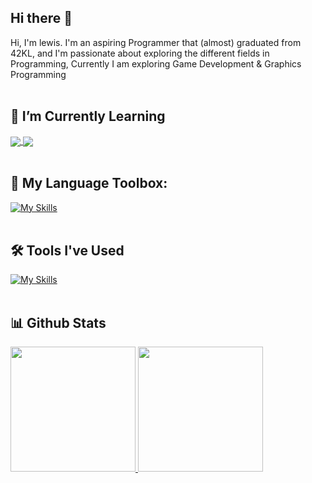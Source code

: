 ## Hi there 👋
Hi, I'm lewis. I'm an aspiring Programmer that (almost) graduated from 42KL, and I'm passionate about exploring the different fields in Programming, Currently I am exploring Game Development & Graphics Programming
<br/>
<br/>

## 🌱 I’m Currently Learning
<a href="https://github.com/lewislee42/RayLibGame">
  <img align="center" src="https://github-readme-stats.vercel.app/api/pin/?username=lewislee42&repo=RayLibGame&title_color=fff&icon_color=f9f9f9&text_color=9f9f9f&bg_color=151515" />
</a>
<a href="https://github.com/lewislee42/RayTracer">
  <img align="center" src="https://github-readme-stats.vercel.app/api/pin/?username=lewislee42&repo=RayTracer&title_color=fff&icon_color=f9f9f9&text_color=9f9f9f&bg_color=151515" />
</a>
<br/>
<br/>

## 🧰 My Language Toolbox:
[![My Skills](https://skillicons.dev/icons?i=c,cpp,cs,python,js,ts,html,css,bash&perline=15)](https://skillicons.dev)
<br/>
<br/>

## 🛠️ Tools I've Used
[![My Skills](https://skillicons.dev/icons?i=docker,godot,unity,mysql,postgres,django,nestjs,nextjs,react,nginx&perline=15)](https://skillicons.dev)
<br/>
<br/>

## 📊 Github Stats
<a href="https://github.com/anuraghazra/github-readme-stats">
  <img height="200" src="https://github-readme-stats.vercel.app/api?username=lewislee42&show_icons=true&theme=dark#gh-dark-mode-only" style="max-width: 100%;"/>
</a>
<a href="https://github.com/anuraghazra/github-readme-stats">
  <img height="200" src="https://github-readme-stats.vercel.app/api/top-langs/?username=lewislee42&layout=compact&langs_count=8&card_width=320&theme=dark#gh-dark-mode-only" style="max-width: 100%;"/>
</a>

<!--
**lewislee42/lewislee42** is a ✨ _special_ ✨ repository because its `README.md` (this file) appears on your GitHub profile.

Here are some ideas to get you started:

- 🔭 I’m currently working on ...
- 🌱 I’m currently learning ...
